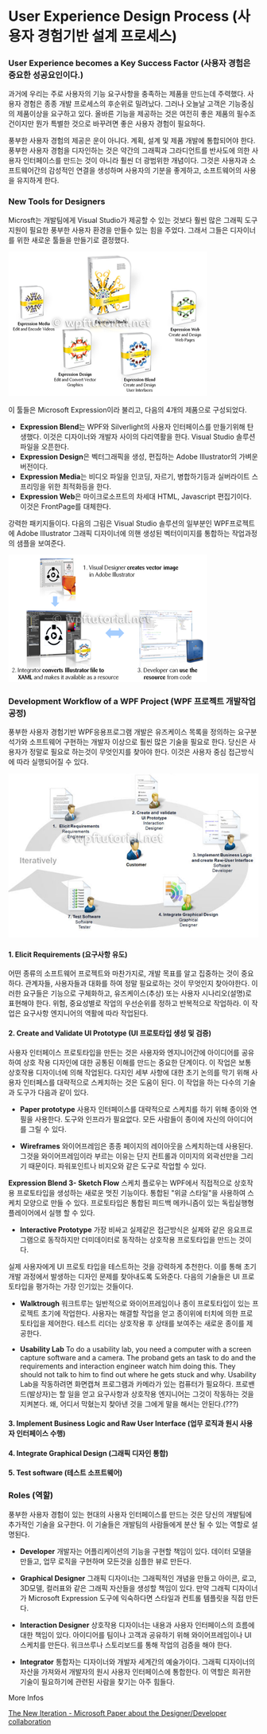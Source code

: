 # User Experience Design Process (사용자 경험기반 설계 프로세스)

### User Experience becomes a Key Success Factor (사용자 경험은 중요한 성공요인이다.)

과거에 우리는 주로 사용자의 기능 요구사항을 충족하는 제품을 만드는데 주력했다. 사용자 경험은 종종 개발 프로세스의 후순위로 밀려났다. 그러나 오늘날 고객은 기능중심의 제품이상을 요구하고 있다. 올바른 기능을 제공하는 것은 여전히 좋은 제품의 필수조건이지만 뭔가 특별한 것으로 바꾸려면 좋은 사용자 경험이 필요하다.

풍부한 사용자 경험의 제공은 운이 아니다. 계획, 설계 및 제품 개발에 통합되어야 한다. 풍부한 사용자 경험을 디자인하는 것은 약간의 그래픽과 그라디언트를 반사도에 의한 사용자 인터페이스를 만드는 것이 아니라 훨씬 더 광범위한 개념이다. 그것은 사용자과 소프트웨어간의 감성적인 연결을 생성하며 사용자의 기분을 좋게하고, 소프트웨어의 사용을 유지하게 한다.

### New Tools for Designers

Microsft는 개발팀에게 Visual Studio가 제공할 수 있는 것보다 훨씬 많은 그래픽 도구 지원이 필요한 풍부한 사용자 환경을 만들수 있는 힘을 주었다. 그래서 그들은 디자이너를 위한 새로운 툴들을 만들기로 결정했다.

![](/assets/expression_suite.png)

이 툴들은 Microsoft Expression이라 불리고, 다음의 4개의 제품으로 구성되었다.

+ <b>Expression Blend</b>는 WPF와 Silverlight의 사용자 인터페이스를 만들기위해 탄생했다. 이것은 디자이너와 개발자 사이의 다리역활을 한다. Visual Studio 솔루션 파일을 오픈한다.
+ <b>Expression Design</b>은 벡터그래픽을 생성, 편집하는 Adobe Illustrator의 가벼운 버전이다.
+ <b>Expression Media</b>는 비디오 파일을 인코딩, 자르기, 병합하기등과 실버라이트 스프리밍을 위한 최적화등을 한다.
+ <b>Expression Web</b>은 마이크로소프트의 차세대 HTML, Javascript 편집기이다. 이것은 FrontPage를 대체한다.

강력한 패키지들이다. 다음의 그림은 Visual Studio 솔루션의 일부분인 WPF프로젝트에 Adobe Illustrator 그래픽 디자이너에 의핸 생성된 벡터이미지를 통합하는 작업과정의 샘플을 보여준다.

![](/assets/collaboration_WorkOnTheSameSolution.png)

### Development Workflow of a WPF Project (WPF 프로젝트 개발작업공정)

풍부한 사용자 경험기반 WPF응용프로그램 개발은 유즈케이스 목록을 정의하는 요구분석가와 소프트웨어 구현하는 개발자 이상으로 훨씬 많은 기술을 필요로 한다. 당신은 사용자가 정말로 필요로 하는것이 무엇인지를 찾아야 한다. 이것은 사용자 중심 접근방식에 따라 실행되어질 수 있다.

![](/assets/workflow.jpg)

#### 1. Elicit Requirements (요구사항 유도)

어떤 종류의 소프트웨어 프로젝트와 마찬가지로, 개발 목표를 알고 집중하는 것이 중요하다. 관계자들, 사용자들과 대화를 하여 정말 필요로하는 것이 무엇인지 찾아야한다. 이러한 요구들은 기능으로 구체화하고, 유즈케이스(추상) 또는 사용자 시나리오(설명)로 표현해야 한다. 위험, 중요성별로 작업의 우선순위를 정하고 반복적으로 작업하라. 이 작업은 요구사항 엔지니어의 역활에 따라 작업된다.

#### 2. Create and Validate UI Prototype (UI 프로토타입 생성 및 검증)

사용자 인터페이스 프로토타입을 만든는 것은 사용자와 엔지니어간에 아이디어를 공유하여 상호 작용 디자인에 대한 공통된 이해를 만드는 중요한 단계이다. 이 작업은 보통 상호작용 디자이너에 의해 작업된다. 다지인 세부 사항에 대한 초기 논의를 막기 위해 사용자 인터페스를 대략적으로 스케치하는 것은 도움이 된다. 이 작업을 하는 다수의 기술과 도구가 다음과 같이 있다.

+ <b>Paper prototype</b>
사용자 인터페이스를 대략적으로 스케치를 하기 위해 종이와 연필을 사용한다. 도구와 인프라가 필요없다. 모든 사람들이 종이에 자신의 아이디어를 그릴 수 있다.

+ <b>Wireframes</b>
와이어프레임은 종종 페이지의 레이아웃을 스케치하는데 사용된다. 그것을 와이어프레임이라 부르는 이유는 단지 컨트롤과 이미지의 외곽선만을 그리기 때문이다. 파워포인트나 비지오와 같은 도구로 작업할 수 있다.

<b>Expression Blend 3- Sketch Flow</b> 스케치 플로우는 WPF에서 직접적으로 상호작용 프로토타입을 생성하는 새로운 멋진 기능이다. 통합된 "위글 스타일"을 사용하여 스케치 모양으로 만들 수 있다. 프로토타입은 통합된 피드백 메카니즘이 있는 독립실행형 플레이어에서 실행 할 수 있다. 

+ <b>Interactive Prototype</b> 가장 비싸고 실제같은 접근방식은 실제와 같은 응요프로그램으로 동작하지만 더미데이터로 동작하는 상호작용 프로토타입을 만드는 것이다.

실제 사용자에게 UI 프로토 타입을 테스트하는 것을 강력하게 추천한다. 이를 통해 초기 개발 과정에서 발생하는 디자인 문제를 찾아내도록 도와준다. 다음의 기술들은 UI 프로토타입을 평가하는 가장 인기있는 것들이다. 

+ <b>Walktrough</b>
워크트루는 일반적으로 와이어프레임이나 종이 프로토타입이 있는 프로젝트 초기에 작업한다. 사용자는 해결할 작업을 얻고 종이위에 터치에 의한 프로토타입을 제어한다. 테스트 리더는 상호작용 후 상태를 보여주는 새로운 종이를 제공한다.

+ <b>Usability Lab</b>
To do a usability lab, you need a computer with a screen capture software and a camera. The proband gets an task to do and the requirements and interaction engineer watch him doing this. They should not talk to him to find out where he gets stuck and why.
Usability Lab을 작동하려면 화면캡쳐 프로그램과 카메라가 있는 컴퓨터가 필요하다. 프로밴드(발상자)는 할 일을 얻고 요구사항과 상호작용 엔지니어는 그것이 작동하는 것을 지켜본다. 왜, 어디서 막혔는지 찾아낸 것을 그에게 말을 해서는 안된다.(???)

#### 3. Implement Business Logic and Raw User Interface (업무 로직과 원시 사용자 인터페이스 수행)

#### 4. Integrate Graphical Design (그래픽 디자인 통합)

#### 5. Test software (테스트 소프트웨어)

### Roles (역할)

풍부한 사용자 경험이 있는 현대의 사용자 인터페이스를 만드는 것은 당신의 개발팀에 추가적인 기술을 요구한다. 이 기술들은 개발팀의 사람들에게 분산 될 수 있는 역할로 설명된다.

+ <b>Developer</b>
개발자는 어플리케이션의 기능을 구현할 책임이 있다. 데이터 모델을 만들고, 업무 로직을 구현하며 모든것을 심플한 뷰로 만든다.

+ <b>Graphical Designer</b>
그래픽 디자이너는 그래픽적인 개념을 만들고 아이콘, 로고, 3D모델, 컬러표와 같은 그래픽 자산들을 생성할 책임이 있다. 만약 그래픽 디자이너가 Microsoft Expression 도구에 익숙하다면 스타일과 컨트롤 템플릿을 직접 만든다.

+ <b>Interaction Designer</b>
상호작용 디자이너는 내용과 사용자 인터페이스의 흐름에 대한 책임이 있다. 아이디어를 팀이나 고객과 공유하기 위해 와이어프레임이나 UI 스케치를 만든다. 워크쓰루나 스토리보드를 통해 작업의 검증을 해야 한다.

+ <b>Integrator</b>
통합자는 디자이너와 개발자 세계간의 예술가이다. 그래픽 디자이너의 자산을 가져와서 개발자의 원시 사용자 인터페이스에 통합한다. 이 역할은 희귀한 기술이 필요하기에 관련된 사람을 찾기는 아주 힘들다.

More Infos

[The New Iteration - Microsoft Paper about the Designer/Developer collaboration](http://windowsclient.net/wpf/white-papers/thenewiteration.aspx)
